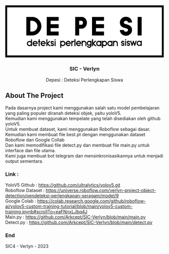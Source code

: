 <a name="readme-top"></a>
<!-- PROJECT LOGO -->
<br />
<div align="center">
  <a href="https://github.com/Arkcept/SIC-Verlyn.git">
    <img src="depesilogo.png" alt="Logo">
  </a>

  <h3 align="center">SIC - Verlyn</h3>

  <p align="center">
    Depesi : Deteksi Perlengkapan Siswa
  </p>
</div>


<!-- ABOUT THE PROJECT -->
## About The Project

Pada dasarnya project kami menggunakan salah satu model pembelajaran yang paling populer diranah deteksi objek, yaitu yoloV5.
<br>
Kemudian kami menggunakan tempelate yang telah disediakan oleh github yoloV5.
<br>
Untuk membuat dataset, kami menggunakan Roboflow sebagai dasar.
<br>
Kemudian kami membuat file best.pt dengan menggunakan dataset Roboflow dan Google Collab
<br>
Dan kami memodifikasi file detect.py dan membuat file main.py untuk interface dan file utama.
<br>
Kami juga membuat bot telegram dan mensinkronisasikannya untuk menjadi output sementara.


### Link :

YoloV5 Github : https://github.com/ultralytics/yolov5.git
<br>
Roboflow Dataset : https://universe.roboflow.com/verlyn-project-object-detection/pendeteksi-perlengkapan-seragam/model/9
<br>
Google Colab : https://colab.research.google.com/github/roboflow-ai/yolov5-custom-training-tutorial/blob/main/yolov5-custom-training.ipynb#scrollTo=eaFNnxLJbq4J
<br>
Main.py : https://github.com/Arkcept/SIC-Verlyn/blob/main/main.py
<br>
Detect.py : https://github.com/Arkcept/SIC-Verlyn/blob/main/detect.py

### End
SIC4 - Verlyn - 2023


